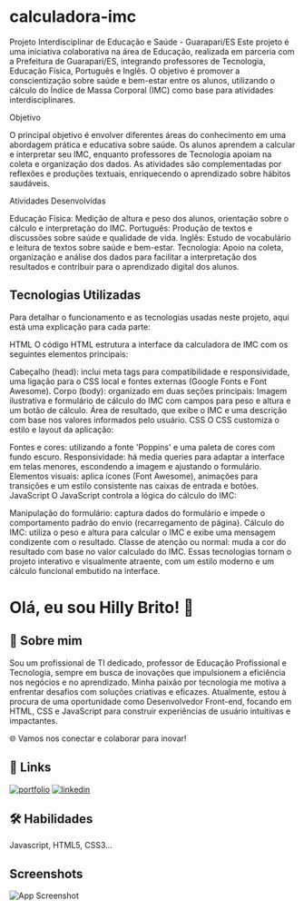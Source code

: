 
# calculadora-imc

Projeto Interdisciplinar de Educação e Saúde - Guarapari/ES
Este projeto é uma iniciativa colaborativa na área de Educação, realizada em parceria com a Prefeitura de Guarapari/ES, integrando professores de Tecnologia, Educação Física, Português e Inglês. O objetivo é promover a conscientização sobre saúde e bem-estar entre os alunos, utilizando o cálculo do Índice de Massa Corporal (IMC) como base para atividades interdisciplinares.

Objetivo

O principal objetivo é envolver diferentes áreas do conhecimento em uma abordagem prática e educativa sobre saúde. Os alunos aprendem a calcular e interpretar seu IMC, enquanto professores de Tecnologia apoiam na coleta e organização dos dados. As atividades são complementadas por reflexões e produções textuais, enriquecendo o aprendizado sobre hábitos saudáveis.

Atividades Desenvolvidas

Educação Física: Medição de altura e peso dos alunos, orientação sobre o cálculo e interpretação do IMC.
Português: Produção de textos e discussões sobre saúde e qualidade de vida.
Inglês: Estudo de vocabulário e leitura de textos sobre saúde e bem-estar.
Tecnologia: Apoio na coleta, organização e análise dos dados para facilitar a interpretação dos resultados e contribuir para o aprendizado digital dos alunos.
## Tecnologias Utilizadas

Para detalhar o funcionamento e as tecnologias usadas neste projeto, aqui está uma explicação para cada parte:

HTML
O código HTML estrutura a interface da calculadora de IMC com os seguintes elementos principais:

Cabeçalho (head): inclui meta tags para compatibilidade e responsividade, uma ligação para o CSS local e fontes externas (Google Fonts e Font Awesome).
Corpo (body): organizado em duas seções principais:
Imagem ilustrativa e formulário de cálculo do IMC com campos para peso e altura e um botão de cálculo.
Área de resultado, que exibe o IMC e uma descrição com base nos valores informados pelo usuário.
CSS
O CSS customiza o estilo e layout da aplicação:

Fontes e cores: utilizando a fonte 'Poppins' e uma paleta de cores com fundo escuro.
Responsividade: há media queries para adaptar a interface em telas menores, escondendo a imagem e ajustando o formulário.
Elementos visuais: aplica ícones (Font Awesome), animações para transições e um estilo consistente nas caixas de entrada e botões.
JavaScript
O JavaScript controla a lógica do cálculo do IMC:

Manipulação do formulário: captura dados do formulário e impede o comportamento padrão do envio (recarregamento de página).
Cálculo do IMC: utiliza o peso e altura para calcular o IMC e exibe uma mensagem condizente com o resultado.
Classe de atenção ou normal: muda a cor do resultado com base no valor calculado do IMC.
Essas tecnologias tornam o projeto interativo e visualmente atraente, com um estilo moderno e um cálculo funcional embutido na interface.


# Olá, eu sou Hilly Brito! 👋


## 🚀 Sobre mim
Sou um profissional de TI dedicado, professor de Educação Profissional e Tecnologia, sempre em busca de inovações que impulsionem a eficiência nos negócios e no aprendizado. Minha paixão por tecnologia me motiva a enfrentar desafios com soluções criativas e eficazes. Atualmente, estou à procura de uma oportunidade como Desenvolvedor Front-end, focando em HTML, CSS e JavaScript para construir experiências de usuário intuitivas e impactantes.

🌐 Vamos nos conectar e colaborar para inovar!


## 🔗 Links
[![portfolio](https://img.shields.io/badge/my_portfolio-000?style=for-the-badge&logo=ko-fi&logoColor=white)](https://github.com/HillyBrito)
[![linkedin](https://img.shields.io/badge/linkedin-0A66C2?style=for-the-badge&logo=linkedin&logoColor=white)](www.linkedin.com/in/hillybrito)



## 🛠 Habilidades
Javascript, HTML5, CSS3...


## Screenshots

![App Screenshot](https://via.placeholder.com/468x300?text=App+Screenshot+Here)

